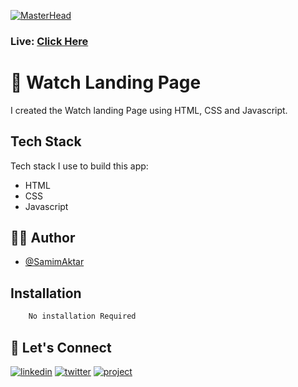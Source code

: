 [![MasterHead](https://image-link-website.netlify.app/img/watch-website.png)](https://samim-watch.netlify.app)

### Live: [Click Here](https://samim-watch.netlify.app)

# 🚀 Watch Landing Page

I created the Watch landing Page using HTML, CSS and Javascript.

## Tech Stack

Tech stack I use to build this app:

- HTML
- CSS
- Javascript

## 🙋‍♂️ Author

- [@SamimAktar](https://github.com/samimaktar-coder)

## Installation

```bash
    No installation Required
```

## 🔗 Let's Connect

[![linkedin](https://img.shields.io/badge/linkedin-0A66C2?style=for-the-badge&logo=linkedin&logoColor=white)](https://www.linkedin.com/in/samimaktr/)
[![twitter](https://img.shields.io/badge/twitter-1DA1F2?style=for-the-badge&logo=twitter&logoColor=white)](https://twitter.com/hellosamaktr)
[![project](https://img.shields.io/badge/project_link-96C43A?style=for-the-badge&logo=tp-link&logoColor=white)](https://glu-sc.netlify.app)
